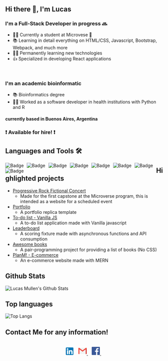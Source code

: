 ## Hi there 👋, I'm Lucas

### I'm a Full-Stack Developer in progress :soon:
- 👨‍💻 Currently a student at Microvese :purple_heart:
- 📚 Learning in detail everything on HTML/CSS, Javascript, Bootstrap, Webpack, and much more
- 💪🏼 Permanently learning new technologies
- :+1: Specialized in developing React applications

<br>

### I'm an academic bioinformatic 
- 📚 Bioinformatics degree
- :man_scientist: Worked as a software developer in health institutions with Python and R

#### currently based in Buenos Aires, Argentina

### :exclamation: Available for hire! :exclamation:

## Languages and Tools 🛠 

<img alt="Badge" style="float: left; margin-right: 10px;"  src="https://img.shields.io/badge/python-3670A0?style=for-the-badge&logo=python&logoColor=ffdd54"/> 
<img alt="Badge" style="float: left; margin-right: 10px;"  src="https://img.shields.io/badge/r-%23276DC3.svg?style=for-the-badge&logo=r&logoColor=white"/> 

<img alt="Badge" style="float: left; margin-right: 10px;"  src="https://img.shields.io/badge/html5%20-%23E34F26.svg?&style=for-the-badge&logo=html5&logoColor=white"/>    
<img alt="Badge" style="float: left; margin-right: 10px;"  src="https://img.shields.io/badge/css3%20-%231572B6.svg?&style=for-the-badge&logo=css3&logoColor=white"/>    
<img alt="Badge" style="float: left; margin-right: 10px;"  src="https://img.shields.io/badge/javascript%20-%23323330.svg?&style=for-the-badge&logo=javascript&logoColor=%23F7DF1E"/>    
<img alt="Badge" style="float: left; margin-right: 10px;"  src="https://img.shields.io/badge/node.js%20-%2343853D.svg?&style=for-the-badge&logo=node.js&logoColor=white"/>    
<img alt="Badge" style="float: left; margin-right: 10px;"  src="https://img.shields.io/badge/bootstrap%20-%23563D7C.svg?&style=for-the-badge&logo=bootstrap&logoColor=white"/> 

<img alt="Badge" style="float: left; margin-right: 10px;"  src="https://img.shields.io/badge/git%20-%23F05033.svg?&style=for-the-badge&logo=git&logoColor=white"/>    

## Highlighted projects
- [Progressive Rock Fictional Concert](https://github.com/mullenlucas/prog-rock-concert-sched)
  - Made for the first capstone at the Microverse program, this is intended as a website for a scheduled event
- [Portfolio](https://github.com/mullenlucas/portfolio_main)
  - A portfolio replica template
- [To-do list - Vanilla JS](https://github.com/mullenlucas/todo-list)
  - A to-do list application made with Vanilla javascript
- [Leaderboard](https://github.com/mullenlucas/leaderboard)
  - A scoring fixture made with asynchronous functions and API consumption
- [Awesome books](https://github.com/mullenlucas/awesome-books)
  - A pair-programming project for providing a list of books (No CSS)
- [PlanM! - E-commerce](https://github.com/mullenlucas/planm)
  - An e-commerce website made with MERN

## Github Stats

![Lucas Mullen's Github Stats](https://github-readme-stats.vercel.app/api?username=mullenlucas&count_private=true&show_icons=true&theme=radical&include_all_commits=true)

## Top languages

![Top Langs](https://github-readme-stats.vercel.app/api/top-langs/?username=mullenlucas&theme=radical)

##  Contact Me for any information!
<br>
<div align="center">
  <a href="https://www.linkedin.com/in/lucas-mullen-447312119/"><img  alt="Lucas Mullen - Linkedin" width="24px" src="./multimedia/linkedin.png"/></a> &nbsp;&nbsp;
  <a href="mailto:mullenlucas@gmail.com">
    <img  alt="Lucas Mullen - Gmail" width="26px" src="./multimedia/gmail.png"/>
  </a> &nbsp;&nbsp;
    <a href="https://www.facebook.com/lucas.mullen.3">
    <img  alt="Lucas Mullen - Facebook" width="26px" src="./multimedia/facebook.png"/>
  </a> &nbsp;&nbsp;
</div>
<!--
**mullenlucas/mullenlucas** is a ✨ _special_ ✨ repository because its `README.md` (this file) appears on your GitHub profile.

Here are some ideas to get you started:

- 🔭 I’m currently working on ...
- 🌱 I’m currently learning ...
- 👯 I’m looking to collaborate on ...
- 🤔 I’m looking for help with ...
- 💬 Ask me about ...
- 📫 How to reach me: ...
- 😄 Pronouns: ...
- ⚡ Fun fact: ...
-->


